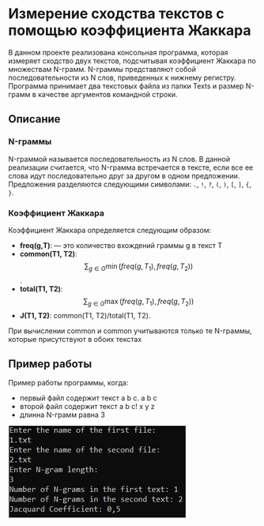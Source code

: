 # Измерение сходства текстов с помощью коэффициента Жаккара

В данном проекте реализована консольная программа, которая измеряет сходство двух текстов, подсчитывая коэффициент Жаккара по множествам N-грамм. 
N-граммы представляют собой последовательности из N слов, приведенных к нижнему регистру. Программа принимает два текстовых файла из папки Texts и размер N-грамм в качестве аргументов командной строки.

## Описание

### N-граммы

N-граммой называется последовательность из N слов. В данной реализации считается, что N-грамма встречается в тексте, если все ее слова идут последовательно друг за другом в одном предложении. Предложения разделяются следующими символами: `.`, `!`, `?`, `(`, `)`, `[`, `]`, `{`, `}`.

### Коэффициент Жаккара

Коэффициент Жаккара определяется следующим образом:
 

- **freq(g,T)**: — это количество вхождений граммы g в текст T
- **common(T1, T2)**: 
$$
\sum_{g \in G} \min(freq(g, T_1), freq(g, T_2))
$$
.
- **total(T1, T2)**: 
$$
\sum_{g \in G} \max(freq(g, T_1), freq(g, T_2))
$$
- **J(T1, T2)**: common(T1, T2)/total(T1, T2).

При вычислении common и common учитываются только те N-граммы, которые присутствуют в обоих текстах

## Пример работы
Пример работы программы, когда:
- первый файл содержит текст a b c. a b c
- второй файл содержит текст a b c! x y z
- длинна N-грамм равна 3

![](Screenshots/Example1.PNG)
